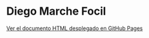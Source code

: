 # Diego Marche Focil

[Ver el documento HTML desplegado en GitHub Pages](https://Ophion-73.github.io/tu-repositorio/)

